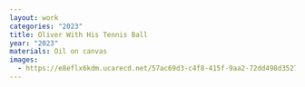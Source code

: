 ```yaml
---
layout: work
categories: "2023"
title: Oliver With His Tennis Ball
year: "2023"
materials: Oil on canvas
images:
  - https://e8eflx6kdm.ucarecd.net/57ac69d3-c4f8-415f-9aa2-72dd498d3527/-/resize/2400/-/quality/lightest/-/format/auto/
---
```


